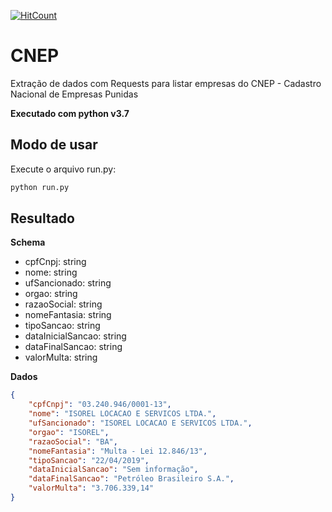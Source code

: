 [![HitCount](http://hits.dwyl.com/learning-crawlers/CNEP.svg)](http://hits.dwyl.com/learning-crawlers/CNEP)

# CNEP
Extração de dados com Requests para listar empresas do CNEP - Cadastro Nacional de Empresas Punidas

**Executado com python v3.7**

## Modo de usar

Execute o arquivo run.py:

```bash
python run.py
```

## Resultado

**Schema**

- cpfCnpj: string
- nome: string
- ufSancionado: string
- orgao: string
- razaoSocial: string
- nomeFantasia: string
- tipoSancao: string
- dataInicialSancao: string
- dataFinalSancao: string
- valorMulta: string

**Dados**

```json
{
    "cpfCnpj": "03.240.946/0001-13",
    "nome": "ISOREL LOCACAO E SERVICOS LTDA.",
    "ufSancionado": "ISOREL LOCACAO E SERVICOS LTDA.",
    "orgao": "ISOREL",
    "razaoSocial": "BA",
    "nomeFantasia": "Multa - Lei 12.846/13",
    "tipoSancao": "22/04/2019",
    "dataInicialSancao": "Sem informação",
    "dataFinalSancao": "Petróleo Brasileiro S.A.",
    "valorMulta": "3.706.339,14"
}
```